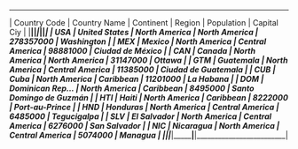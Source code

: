  __________________________________________________________________________________________________________ 
| Country Code |     Country Name |     Continent |          Region | Population |             Capital Ciy |
|______________|__________________|_______________|_________________|____________|_________________________|
|          USA |    United States | North America |   North America |  278357000 |              Washington |
|          MEX |           Mexico | North America | Central America |   98881000 |        Ciudad de México |
|          CAN |           Canada | North America |   North America |   31147000 |                  Ottawa |
|          GTM |        Guatemala | North America | Central America |   11385000 |     Ciudad de Guatemala |
|          CUB |             Cuba | North America |       Caribbean |   11201000 |               La Habana |
|          DOM | Dominican Rep... | North America |       Caribbean |    8495000 | Santo Domingo de Guzmán |
|          HTI |            Haiti | North America |       Caribbean |    8222000 |          Port-au-Prince |
|          HND |         Honduras | North America | Central America |    6485000 |             Tegucigalpa |
|          SLV |      El Salvador | North America | Central America |    6276000 |            San Salvador |
|          NIC |        Nicaragua | North America | Central America |    5074000 |                 Managua |
|______________|__________________|_______________|_________________|____________|_________________________|